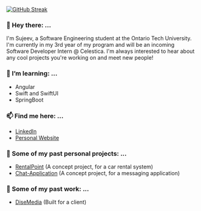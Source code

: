 [![GitHub Streak](https://github-readme-streak-stats.herokuapp.com/?user=Sujeev-Uthayakumar&theme=dark)](https://git.io/streak-stats)

### 👋 Hey there: ... 
I'm Sujeev, a Software Engineering student at the Ontario Tech University. I'm currently in my 3rd year of my program and will be an incoming Software Developer Intern @ Celestica. I'm always interested to hear about any cool projects you're working on and meet new people!

### 🌱 I’m learning: ...
- Angular
- Swift and SwiftUI
- SpringBoot

### 📫 Find me here: ...
- [LinkedIn](https://www.linkedin.com/in/sujeev-uthayakumar-83497b149/)
- [Personal Website](https://www.sujeevuthayakumar.com/)

### 🚧 Some of my past personal projects: ...
- [RentalPoint](https://rental-point.herokuapp.com/) (A concept project, for a car rental system)
- [Chat-Application](https://socket-io-prod-chat-app.herokuapp.com/) (A concept project, for a messaging application)

### 💼 Some of my past work: ...
- [DiseMedia](https://disemedia.com/) (Built for a client)

